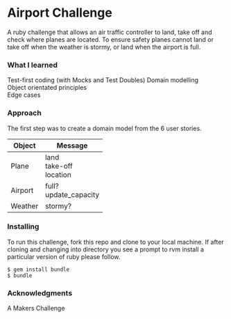 # Airport Challenge
A ruby challenge that allows an air traffic controller to land, take off and check where planes are located. To ensure safety planes cannot land or take off when the weather is stormy, or land when the airport is full.

### What I learned
Test-first coding (with Mocks and Test Doubles)
Domain modelling  
Object orientated principles  
Edge cases  

### Approach
The first step was to create a domain model from the 6 user stories.  

Object | Message
------ | -------  
Plane | land <br/> take-off <br/> location  
Airport | full? <br/> update_capacity  
Weather | stormy?

### Installing
To run this challenge, fork this repo and clone to your local machine.
If after cloning and changing into directory you see a prompt to rvm install a particular version of ruby please follow.
```
$ gem install bundle
$ bundle
```

### Acknowledgments
A Makers Challenge
